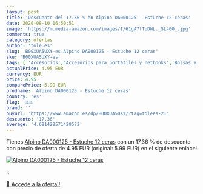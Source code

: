 ```yaml
---
layout: post
title: 'Descuento del 17.36 % en Alpino DA000125 - Estuche 12 ceras'
date: 2020-08-10 16:50:51
image: 'https://m.media-amazon.com/images/I/61gA7fTuDWL._SL400_.jpg'
comments: true
category: ofertas
author: 'tole.es'
slug: 'B00XUA5UXY-es Alpino DA000125 - Estuche 12 ceras'
sku: 'B00XUA5UXY-es'
tags: [ 'Accesorios','Accesorios para portátiles y netbooks','Bolsas y fundas para portátiles y netbooks','Bolígrafos, lápices y útiles de escritura','Fundas blandas para portátiles y netbooks','Informática','Oficina y papelería','Rotuladores permanentes','Rotuladores y subrayadores','alpino', ]
actualPrice: 4.95 EUR
currency: EUR
price: 4.95
comparePrice: 5.99 EUR
prodname: 'Alpino DA000125 - Estuche 12 ceras'
country: 'es'
flag: '🇪🇸'
brand: ''
buyurl: 'https://www.amazon.es/dp/B00XUA5UXY/?tag=tolees-21'
descuento: '17.36'
average: '4.681428571428572'
---
```


Tienes [Alpino DA000125 - Estuche 12 ceras](https://www.amazon.es/dp/B00XUA5UXY/?tag=tolees-21) con un 17.36 % de descuento con precio de oferta de 4.95 EUR (original: 5.99 EUR) en el siguiente enlace!

[![Alpino DA000125 - Estuche 12 ceras](https://m.media-amazon.com/images/I/61gA7fTuDWL._SL400_.jpg)](https://www.amazon.es/dp/B00XUA5UXY/?tag=tolees-21)

ℹ️:


[🛒 Accede a la oferta!!](https://www.amazon.es/dp/B00XUA5UXY/?tag=tolees-21)
